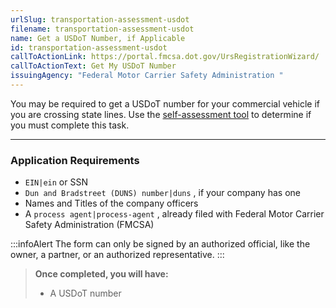 ```yaml
---
urlSlug: transportation-assessment-usdot
filename: transportation-assessment-usdot
name: Get a USDoT Number, if Applicable
id: transportation-assessment-usdot
callToActionLink: https://portal.fmcsa.dot.gov/UrsRegistrationWizard/
callToActionText: Get My USDoT Number
issuingAgency: "Federal Motor Carrier Safety Administration "
---
```


You may be required to get a USDoT number for your commercial vehicle if you are crossing state lines. Use the [self-assessment tool](https://www.fmcsa.dot.gov/registration/do-i-need-usdot-number) to determine if you must complete this task.

---

### Application Requirements

- `EIN|ein` or SSN
- `Dun and Bradstreet (DUNS) number|duns` , if your company has one
- Names and Titles of the company officers
- A `process agent|process-agent` , already filed with Federal Motor Carrier Safety Administration (FMCSA)

:::infoAlert
The form can only be signed by an authorized official, like the owner, a partner, or an authorized representative.
:::

> **Once completed, you will have:**
>
> - A USDoT number
